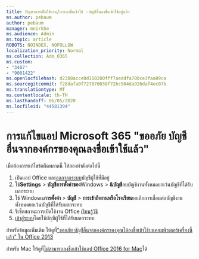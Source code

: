 ```yaml
---
title: ปัญหาการเปิดใช้งาน/การลงชื่อเข้าใช้ -บัญชีอื่นลงชื่อเข้าใช้อยู่แล้ว
ms.author: pebaum
author: pebaum
manager: mnirkhe
ms.audience: Admin
ms.topic: article
ROBOTS: NOINDEX, NOFOLLOW
localization_priority: Normal
ms.collection: Adm_O365
ms.custom:
- "3407"
- "9001422"
ms.openlocfilehash: d2388acce0d110280fff7aeddfa700ce3faa09ca
ms.sourcegitcommit: f28dafa0f727870038f72bc904da926daf4ec07b
ms.translationtype: MT
ms.contentlocale: th-TH
ms.lasthandoff: 06/05/2020
ms.locfileid: "44581394"
---
```

# <a name="fixing-the-microsoft-365-apps-sorry-another-account-from-your-organization-is-already-signed-in-message"></a>การแก้ไขแอป Microsoft 365 "ขออภัย บัญชีอื่นจากองค์กรของคุณลงชื่อเข้าใช้แล้ว"

เมื่อต้องการแก้ไขข้อผิดพลาดนี้ ให้ลองทําดังต่อไปนี้

1. เปิดแอป Office และ[ออกจากระบบ](https://support.office.com/article/5a20dc11-47e9-4b6f-945d-478cb6d92071)บัญชีผู้ใช้ที่มีอยู่   
2. ใช้**Settings**  >  **บัญชีการตั้งค่าของ**Windows  >  **&บัญชี**ลบบัญชีงานทั้งหมดยกเว้นบัญชีที่ได้รับผลกระทบ 
3. ใช้ Windows**การตั้งค่า**  >  **บัญชี**  >  **การเข้าถึงงานหรือโรงเรียน**ยกเลิกการเชื่อมต่อบัญชีงานทั้งหมดยกเว้นบัญชีที่ได้รับผลกระทบ 
4. รีเซ็ตสถานะการเปิดใช้งาน Office [เรียนรู้วิธี](https://docs.microsoft.com/office365/troubleshoot/activation/reset-office-365-proplus-activation-state
)
5. [เข้าสู่ระบบ](https://support.office.com/article/628ea040-f265-49de-b986-be09c3ebf8a9)โดยใช้บัญชีผู้ใช้ที่ได้รับผลกระทบ 

สําหรับข้อมูลเพิ่มเติม ให้ดูที่["ขออภัย บัญชีอื่นจากองค์กรของคุณได้ลงชื่อเข้าใช้บนคอมพิวเตอร์เครื่องนี้แล้ว" ใน Office 2013](https://docs.microsoft.com/office/troubleshoot/error-messages/another-account-already-signed-in)

สําหรับ Mac ให้ดูที่[ไม่สามารถลงชื่อเข้าใช้แอป Office 2016 for Mac](https://docs.microsoft.com/office365/troubleshoot/authentication/sign-in-to-office-2016-for-mac-fail)ได้